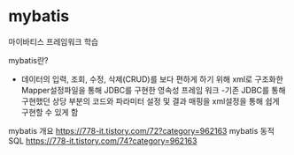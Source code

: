 # mybatis
마이바티스 프레임워크 학습

mybatis란?
- 데이터의 입력, 조회, 수정, 삭제(CRUD)를 보다 편하게 하기 위해 xml로 구조화한 Mapper설정파일을 통해 JDBC를 구현한 영속성 프레임 워크
 -기존 JDBC를 통해 구현했던 상당 부분의 코드와 파라미터 설정 및 결과 매핑을 xml설정을 통해 쉽게 구현할 수 있게 함
 
 mybatis 개요 https://778-it.tistory.com/72?category=962163
 mybatis 동적 SQL https://778-it.tistory.com/74?category=962163
